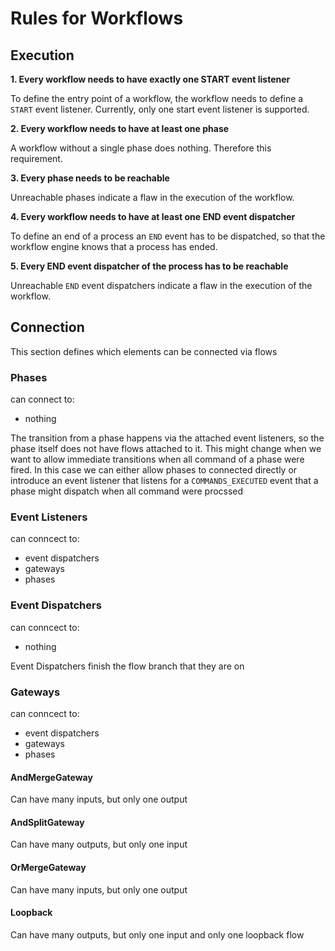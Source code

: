 # Rules for Workflows

## Execution

**1. Every workflow needs to have exactly one START event listener**

To define the entry point of a workflow, the workflow needs to define a `START` event listener. Currently, only one start event listener is supported.

**2. Every workflow needs to have at least one phase**

A workflow without a single phase does nothing. Therefore this requirement.

**3. Every phase needs to be reachable**

Unreachable phases indicate a flaw in the execution of the workflow.

**4. Every workflow needs to have at least one END event dispatcher**

To define an end of a process an `END` event has to be dispatched, so that the workflow engine knows that a process has ended.

**5. Every END event dispatcher of the process has to be reachable**

Unreachable `END` event dispatchers indicate a flaw in the execution of the workflow.

## Connection

This section defines which elements can be connected via flows

### Phases

can connect to:
 - nothing

The transition from a phase happens via the attached event listeners, so the phase itself does not have flows attached to it. This might change when we want to allow immediate transitions when all command of a phase were fired. In this case we can either allow phases to connected directly or introduce an event listener that listens for a `COMMANDS_EXECUTED` event that a phase might dispatch when all command were procssed

### Event Listeners

can conncect to:
 - event dispatchers
 - gateways
 - phases

### Event Dispatchers

can conncect to:
 - nothing

Event Dispatchers finish the flow branch that they are on

### Gateways

can conncect to:
 - event dispatchers
 - gateways
 - phases

#### AndMergeGateway

Can have many inputs, but only one output

#### AndSplitGateway

Can have many outputs, but only one input

#### OrMergeGateway

Can have many inputs, but only one output

#### Loopback

Can have many outputs, but only one input and only one loopback flow
